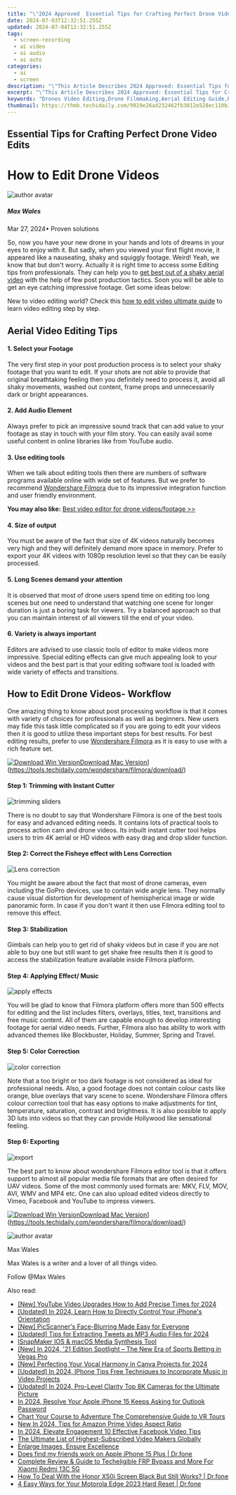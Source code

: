 ```yaml
---
title: "\"2024 Approved  Essential Tips for Crafting Perfect Drone Video Edits\""
date: 2024-07-03T12:32:51.255Z
updated: 2024-07-04T12:32:51.255Z
tags: 
  - screen-recording
  - ai video
  - ai audio
  - ai auto
categories: 
  - ai
  - screen
description: "\"This Article Describes 2024 Approved: Essential Tips for Crafting Perfect Drone Video Edits\""
excerpt: "\"This Article Describes 2024 Approved: Essential Tips for Crafting Perfect Drone Video Edits\""
keywords: "Drones Video Editing,Drone Filmmaking,Aerial Editing Guide,Pro Drone Videos,Craft Drone Footage,Perfect Drone Shots,Drone Edit Tips"
thumbnail: https://thmb.techidaily.com/9929e26ad232462fb3012e528ec110b36cc8e34a7ab835cf659d05f21b4127d5.jpg
---
```


## Essential Tips for Crafting Perfect Drone Video Edits

# How to Edit Drone Videos

![author avatar](https://images.wondershare.com/filmora/article-images/max-wales-author.jpg)

##### Max Wales

 Mar 27, 2024• Proven solutions

So, now you have your new drone in your hands and lots of dreams in your eyes to enjoy with it. But sadly, when you viewed your first flight movie, it appeared like a nauseating, shaky and squiggly footage. Weird! Yeah, we know that but don't worry. Actually it is right time to access some Editing tips from professionals. They can help you to [get best out of a shaky aerial video](https://tools.techidaily.com/wondershare/filmora/download/) with the help of few post production tactics. Soon you will be able to get an eye catching impressive footage. Get some ideas below:

New to video editing world? Check this [how to edit video ultimate guide](https://tools.techidaily.com/wondershare/filmora/download/) to learn video editing step by step.

## Aerial Video Editing Tips

#### 1\. Select your Footage

The very first step in your post production process is to select your shaky footage that you want to edit. If your shots are not able to provide that original breathtaking feeling then you definitely need to process it, avoid all shaky movements, washed out content, frame props and unnecessarily dark or bright appearances.

#### 2\.  Add Audio Element

Always prefer to pick an impressive sound track that can add value to your footage as stay in touch with your film story. You can easily avail some useful content in online libraries like from YouTube audio.

#### 3\.  Use editing tools

When we talk about editing tools then there are numbers of software programs available online with wide set of features. But we prefer to recommend [Wondershare Filmora](https://tools.techidaily.com/wondershare/filmora/download/) due to its impressive integration function and user friendly environment.

**You may also like:** [Best video editor for drone videos/footage >>](https://tools.techidaily.com/wondershare/filmora/download/)

#### 4\. Size of output

You must be aware of the fact that size of 4K videos naturally becomes very high and they will definitely demand more space in memory. Prefer to export your 4K videos with 1080p resolution level so that they can be easily processed.

#### 5\. Long Scenes demand your attention

It is observed that most of drone users spend time on editing too long scenes but one need to understand that watching one scene for longer duration is just a boring task for viewers. Try a balanced approach so that you can maintain interest of all viewers till the end of your video.

#### 6\. Variety is always important

Editors are advised to use classic tools of editor to make videos more impressive. Special editing effects can give much appealing look to your videos and the best part is that your editing software tool is loaded with wide variety of effects and transitions.

## How to Edit Drone Videos- Workflow

One amazing thing to know about post processing workflow is that it comes with variety of choices for professionals as well as beginners. New users may fide this task little complicated so if you are going to edit your videos then it is good to utilize these important steps for best results. For best editing results, prefer to use [Wondershare Filmora](https://tools.techidaily.com/wondershare/filmora/download/) as it is easy to use with a rich feature set.

[![Download Win Version](https://images.wondershare.com/filmora/guide/download-btn-win.jpg)](https://tools.techidaily.com/wondershare/filmora/download/)[Download Mac Version](https://images.wondershare.com/filmora/guide/download-btn-mac.jpg)](https://tools.techidaily.com/wondershare/filmora/download/)

#### Step 1: Trimming with Instant Cutter

![trimming sliders](https://images.wondershare.com/filmora/guide/6-instant-cutter-trimming-sliders.jpg)

There is no doubt to say that Wondershare Filmora is one of the best tools for easy and advanced editing needs. It contains lots of practical tools to process action cam and drone videos. Its inbuilt instant cutter tool helps users to trim 4K aerial or HD videos with easy drag and drop slider function.

#### Step 2: Correct the Fisheye effect with Lens Correction

![Lens correction](https://images.wondershare.com/filmora/guide/4-action-cam-tool-lens-correction.jpg)

You might be aware about the fact that most of drone cameras, even including the GoPro devices, use to contain wide angle lens. They normally cause visual distortion for development of hemispherical image or wide panoramic form. In case if you don't want it then use Filmora editing tool to remove this effect.

#### Step 3: Stabilization

Gimbals can help you to get rid of shaky videos but in case if you are not able to buy one but still want to get shake free results then it is good to access the stabilization feature available inside Filmora platform.

#### Step 4: Applying Effect/ Music

![apply effects](https://images.wondershare.com/filmora/article-images/apply-effects-to-video.jpg)

You will be glad to know that Filmora platform offers more than 500 effects for editing and the list includes filters, overlays, titles, text, transitions and free music content. All of them are capable enough to develop interesting footage for aerial video needs. Further, Filmora also has ability to work with advanced themes like Blockbuster, Holiday, Summer, Spring and Travel.

#### Step 5: Color Correction

![color correction](https://images.wondershare.com/filmora/article-images/color-adjusting.jpg)

Note that a too bright or too dark footage is not considered as ideal for professional needs. Also, a good footage does not contain colour casts like orange, blue overlays that vary scene to scene. Wondershare Filmora offers colour correction tool that has easy options to make adjustments for tint, temperature, saturation, contrast and brightness. It is also possible to apply 3D luts into videos so that they can provide Hollywood like sensational feeling.

#### Step 6: Exporting

![export](https://images.wondershare.com/filmora/article-images/export-output.jpg)

The best part to know about wondershare Filmora editor tool is that it offers support to almost all popular media file formats that are often desired for UAV videos. Some of the most commonly used formats are: MKV, FLV, MOV, AVI, WMV and MP4 etc. One can also upload edited videos directly to Vimeo, Facebook and YouTube to impress viewers.

[![Download Win Version](https://images.wondershare.com/filmora/guide/download-btn-win.jpg)](https://tools.techidaily.com/wondershare/filmora/download/)[Download Mac Version](https://images.wondershare.com/filmora/guide/download-btn-mac.jpg)](https://tools.techidaily.com/wondershare/filmora/download/)

![author avatar](https://images.wondershare.com/filmora/article-images/max-wales-author.jpg)

Max Wales

Max Wales is a writer and a lover of all things video.

Follow @Max Wales


<ins class="adsbygoogle"
     style="display:block"
     data-ad-format="autorelaxed"
     data-ad-client="ca-pub-7571918770474297"
     data-ad-slot="1223367746"></ins>



<ins class="adsbygoogle"
     style="display:block"
     data-ad-client="ca-pub-7571918770474297"
     data-ad-slot="8358498916"
     data-ad-format="auto"
     data-full-width-responsive="true"></ins>


<span class="atpl-alsoreadstyle">Also read:</span>
<div><ul>
<li><a href="https://fox-links.techidaily.com/new-youtube-video-upgrades-how-to-add-precise-times-for-2024/"><u>[New] YouTube Video Upgrades  How to Add Precise Times for 2024</u></a></li>
<li><a href="https://fox-links.techidaily.com/updated-in-2024-learn-how-to-directly-control-your-iphones-orientation/"><u>[Updated] In 2024, Learn How to Directly Control Your iPhone's Orientation</u></a></li>
<li><a href="https://fox-links.techidaily.com/new-picscanners-face-blurring-made-easy-for-everyone/"><u>[New] PicScanner's Face-Blurring Made Easy for Everyone</u></a></li>
<li><a href="https://fox-links.techidaily.com/updated-tips-for-extracting-tweets-as-mp3-audio-files-for-2024/"><u>[Updated] Tips for Extracting Tweets as MP3 Audio Files for 2024</u></a></li>
<li><a href="https://fox-links.techidaily.com/isnapmaker-ios-and-macos-media-synthesis-tool/"><u>ISnapMaker  IOS & macOS Media Synthesis Tool</u></a></li>
<li><a href="https://fox-links.techidaily.com/new-in-2024-21-edition-spotlight-the-new-era-of-sports-betting-in-vegas-pro/"><u>[New] In 2024, '21 Edition Spotlight – The New Era of Sports Betting in Vegas Pro</u></a></li>
<li><a href="https://fox-links.techidaily.com/new-perfecting-your-vocal-harmony-in-canva-projects-for-2024/"><u>[New] Perfecting Your Vocal Harmony in Canva Projects for 2024</u></a></li>
<li><a href="https://fox-links.techidaily.com/updated-in-2024-iphone-tips-free-techniques-to-incorporate-music-in-video-projects/"><u>[Updated] In 2024, IPhone Tips  Free Techniques to Incorporate Music in Video Projects</u></a></li>
<li><a href="https://fox-links.techidaily.com/updated-in-2024-pro-level-clarity-top-8k-cameras-for-the-ultimate-picture/"><u>[Updated] In 2024, Pro-Level Clarity  Top 8K Cameras for the Ultimate Picture</u></a></li>
<li><a href="https://ios-unlock.techidaily.com/in-2024-resolve-your-apple-iphone-15-keeps-asking-for-outlook-password-by-drfone-ios/"><u>In 2024, Resolve Your Apple iPhone 15 Keeps Asking for Outlook Password</u></a></li>
<li><a href="https://extra-lessons.techidaily.com/chart-your-course-to-adventure-the-comprehensive-guide-to-vr-tours/"><u>Chart Your Course to Adventure  The Comprehensive Guide to VR Tours</u></a></li>
<li><a href="https://video-creation-software.techidaily.com/new-in-2024-tips-for-amazon-prime-video-aspect-ratio/"><u>New In 2024, Tips for Amazon Prime Video Aspect Ratio</u></a></li>
<li><a href="https://facebook-video-recording.techidaily.com/in-2024-elevate-engagement-10-effective-facebook-video-tips/"><u>In 2024, Elevate Engagement  10 Effective Facebook Video Tips</u></a></li>
<li><a href="https://youtube-clips.techidaily.com/the-ultimate-list-of-highest-subscribed-video-makers-globally/"><u>The Ultimate List of Highest-Subscribed Video Makers Globally</u></a></li>
<li><a href="https://extra-lessons.techidaily.com/enlarge-images-ensure-excellence/"><u>Enlarge Images, Ensure Excellence</u></a></li>
<li><a href="https://location-social.techidaily.com/does-find-my-friends-work-on-apple-iphone-15-plus-drfone-by-drfone-virtual-ios/"><u>Does find my friends work on Apple iPhone 15 Plus | Dr.fone</u></a></li>
<li><a href="https://unlock-android.techidaily.com/complete-review-and-guide-to-techeligible-frp-bypass-and-more-for-xiaomi-redmi-13c-5g-by-drfone-android/"><u>Complete Review & Guide to Techeligible FRP Bypass and More For Xiaomi Redmi 13C 5G</u></a></li>
<li><a href="https://change-location.techidaily.com/how-to-deal-with-the-honor-x50i-screen-black-but-still-works-drfone-by-drfone-fix-android-problems-fix-android-problems/"><u>How To Deal With the Honor X50i Screen Black But Still Works? | Dr.fone</u></a></li>
<li><a href="https://phone-solutions.techidaily.com/4-easy-ways-for-your-motorola-edge-2023-hard-reset-drfone-by-drfone-reset-android-reset-android/"><u>4 Easy Ways for Your Motorola Edge 2023 Hard Reset | Dr.fone</u></a></li>
</ul></div>
